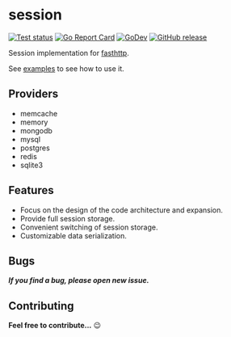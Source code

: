 # session

[![Test status](https://github.com/fasthttp/session/actions/workflows/test.yml/badge.svg?branch=master)](https://github.com/fasthttp/session/actions?workflow=test)
[![Go Report Card](https://goreportcard.com/badge/github.com/fasthttp/session/v2)](https://goreportcard.com/report/github.com/fasthttp/session/v2)
[![GoDev](https://img.shields.io/badge/go.dev-reference-007d9c?logo=go&logoColor=white)](https://pkg.go.dev/github.com/fasthttp/session/v2)
[![GitHub release](https://img.shields.io/github/release/fasthttp/session.svg)](https://github.com/fasthttp/session/releases)

Session implementation for [fasthttp](https://github.com/valyala/fasthttp).

See [examples](_examples/) to see how to use it.

## Providers

- memcache
- memory
- mongodb
- mysql
- postgres
- redis
- sqlite3

## Features

- Focus on the design of the code architecture and expansion.
- Provide full session storage.
- Convenient switching of session storage.
- Customizable data serialization.

## Bugs

**_If you find a bug, please open new issue._**

## Contributing

**Feel free to contribute...** :wink:
